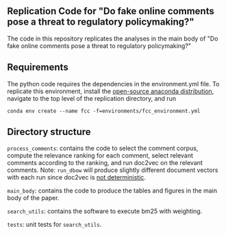 ## Replication Code for "Do fake online comments pose a threat to regulatory policymaking?"

The code in this repository replicates the analyses in the main body of "Do fake online comments pose a threat to regulatory policymaking?"

## Requirements

The python code requires the dependencies in the environment.yml file.
To replicate this environment, install the
[open-source anaconda distribution](https://www.anaconda.com/distribution/),
navigate to the top level of the replication directory, and run
```
conda env create --name fcc -f=environments/fcc_environment.yml
```

## Directory structure
`process_comments`: contains the code to select the comment corpus, compute the relevance ranking for each comment, select relevant comments according to the ranking, and run doc2vec on the relevant comments. Note: `run_dbow` will produce slightly different document vectors with each run since doc2vec is [not deterministic](https://github.com/RaRe-Technologies/gensim/wiki/Recipes-&-FAQ#q11-ive-trained-my-word2vec--doc2vec--etc-model-repeatedly-using-the-exact-same-text-corpus-but-the-vectors-are-different-each-time-is-there-a-bug-or-have-i-made-a-mistake-2vec-training-non-determinism).

`main_body`: contains the code to produce the tables and figures in the main body of the paper.

`search_utils`: contains the software to execute bm25 with weighting.

`tests`: unit tests for `search_utils`.
